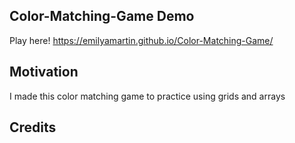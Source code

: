 ## Color-Matching-Game Demo

Play here! https://emilyamartin.github.io/Color-Matching-Game/

## Motivation

I made this color matching game to practice using grids and arrays

## Credits
